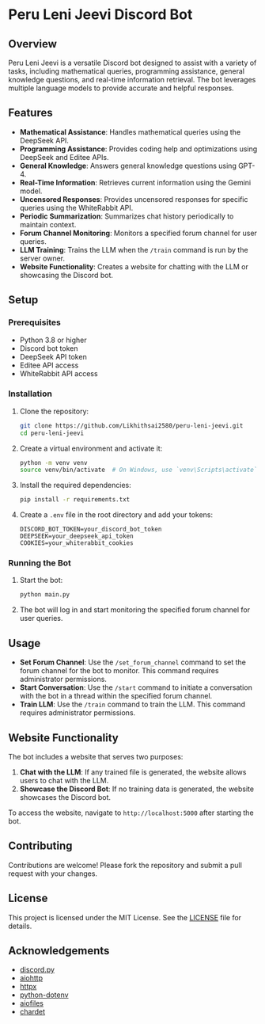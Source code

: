 # Peru Leni Jeevi Discord Bot

## Overview

Peru Leni Jeevi is a versatile Discord bot designed to assist with a variety of tasks, including mathematical queries, programming assistance, general knowledge questions, and real-time information retrieval. The bot leverages multiple language models to provide accurate and helpful responses.

## Features

- **Mathematical Assistance**: Handles mathematical queries using the DeepSeek API.
- **Programming Assistance**: Provides coding help and optimizations using DeepSeek and Editee APIs.
- **General Knowledge**: Answers general knowledge questions using GPT-4.
- **Real-Time Information**: Retrieves current information using the Gemini model.
- **Uncensored Responses**: Provides uncensored responses for specific queries using the WhiteRabbit API.
- **Periodic Summarization**: Summarizes chat history periodically to maintain context.
- **Forum Channel Monitoring**: Monitors a specified forum channel for user queries.
- **LLM Training**: Trains the LLM when the `/train` command is run by the server owner.
- **Website Functionality**: Creates a website for chatting with the LLM or showcasing the Discord bot.

## Setup

### Prerequisites

- Python 3.8 or higher
- Discord bot token
- DeepSeek API token
- Editee API access
- WhiteRabbit API access

### Installation

1. Clone the repository:
   ```bash
   git clone https://github.com/Likhithsai2580/peru-leni-jeevi.git
   cd peru-leni-jeevi
   ```

2. Create a virtual environment and activate it:
   ```bash
   python -m venv venv
   source venv/bin/activate  # On Windows, use `venv\Scripts\activate`
   ```

3. Install the required dependencies:
   ```bash
   pip install -r requirements.txt
   ```

4. Create a `.env` file in the root directory and add your tokens:
   ```env
   DISCORD_BOT_TOKEN=your_discord_bot_token
   DEEPSEEK=your_deepseek_api_token
   COOKIES=your_whiterabbit_cookies
   ```

### Running the Bot

1. Start the bot:
   ```bash
   python main.py
   ```

2. The bot will log in and start monitoring the specified forum channel for user queries.

## Usage

- **Set Forum Channel**: Use the `/set_forum_channel` command to set the forum channel for the bot to monitor. This command requires administrator permissions.
- **Start Conversation**: Use the `/start` command to initiate a conversation with the bot in a thread within the specified forum channel.
- **Train LLM**: Use the `/train` command to train the LLM. This command requires administrator permissions.

## Website Functionality

The bot includes a website that serves two purposes:
1. **Chat with the LLM**: If any trained file is generated, the website allows users to chat with the LLM.
2. **Showcase the Discord Bot**: If no training data is generated, the website showcases the Discord bot.

To access the website, navigate to `http://localhost:5000` after starting the bot.

## Contributing

Contributions are welcome! Please fork the repository and submit a pull request with your changes.

## License

This project is licensed under the MIT License. See the [LICENSE](LICENSE) file for details.

## Acknowledgements

- [discord.py](https://github.com/Rapptz/discord.py)
- [aiohttp](https://github.com/aio-libs/aiohttp)
- [httpx](https://github.com/encode/httpx)
- [python-dotenv](https://github.com/theskumar/python-dotenv)
- [aiofiles](https://github.com/Tinche/aiofiles)
- [chardet](https://github.com/chardet/chardet)
